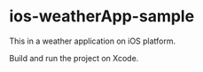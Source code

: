 # ios-weatherApp-sample

This in a weather application on iOS platform.

Build and run the project on Xcode.
 
